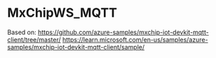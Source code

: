 # MxChipWS_MQTT

Based on: 
https://github.com/azure-samples/mxchip-iot-devkit-mqtt-client/tree/master/
https://learn.microsoft.com/en-us/samples/azure-samples/mxchip-iot-devkit-mqtt-client/sample/
